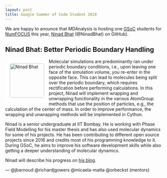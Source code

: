```yaml
---
layout: post
title: Google Summer of Code Student 2019
---
```


We are happy to anounce that MDAnalysis is hosting one [GSoC][gsoc]
students for [NumFOCUS][numfocus] this year, [Ninad Bhat][ninad-gsoc] (@NinadBhat) on GitHub).

## Ninad Bhat: Better Periodic Boundary Handling ##

<img
src="https://ninadbhat.github.io/images/profile.png"
title="NinadBhat Suhane" alt="Ninad Bhat"
style="float: left; width: 110px; height: 110px; border-radius: 20px; border: 15px solid white" />

Molecular simulations are predominantly ran under periodic boundary
conditions, i.e., upon leaving one face of the simulation volume, you
re-enter in the opposite face. This can lead to molecules being split
over the periodic boundary, which requires rectification before
performing calculations. In this project, Ninad will implement
wrapping and unwrapping functionality in the various AtomGroup methods
that use the position of particles, e.g., the calculation of the
center of mass. In order to improve performance, the wrapping and
unwrapping methods will be implemented in Cython.


Ninad is a senior undergraduate at IIT Bombay. He is working with
Phase Field Modelling for his master thesis and has also used
molecular dynamics for some of his projects. He has been contributing
to different open source projects since 2016 and credits most of his
programming knowledge to it. During GSoC, he aims to improve his
software development skills while also getting a deeper understanding
of molecular dynamics.


Ninad will describe his progress on [his blog][ninad-blog].

— @jbarnoud @richardjgowers @micaela-matta @orbeckst (mentors)

[gsoc]: https://summerofcode.withgoogle.com
[numfocus]: https://www.numfocus.org/
[ninad-gsoc]: https://summerofcode.withgoogle.com/projects/#5319625758212096
[ninad-blog]: https://ninadbhat.github.io/
